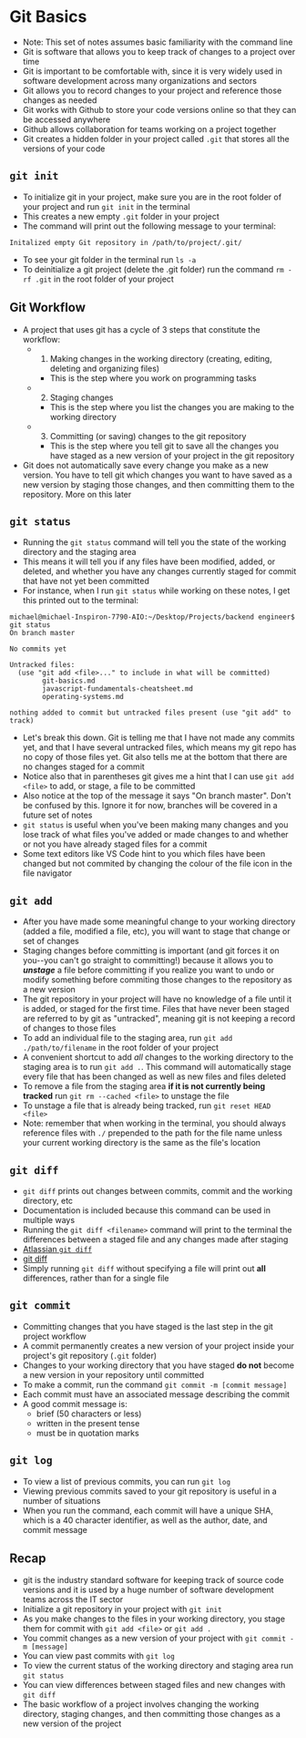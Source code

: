 # Git Basics
- Note: This set of notes assumes basic familiarity with the command line
- Git is software that allows you to keep track of changes to a project over time
- Git is important to be comfortable with, since it is very widely used in software development across many organizations and sectors
- Git allows you to record changes to your project and reference those changes as needed
- Git works with Github to store your code versions online so that they can be accessed anywhere
- Github allows collaboration for teams working on a project together
- Git creates a hidden folder in your project called `.git` that stores all the versions of your code 

## `git init`
- To initialize git in your project, make sure you are in the root folder of your project and run `git init` in the terminal 
- This creates a new empty `.git` folder in your project 
- The command will print out the following message to your terminal: 

```
Initalized empty Git repository in /path/to/project/.git/
```
- To see your git folder in the terminal run `ls -a` 
- To deinitialize a git project (delete the .git folder) run the command `rm -rf .git` in the root folder of your project

## Git Workflow 
- A project that uses git has a cycle of 3 steps that constitute the workflow: 
  - 1. Making changes in the working directory (creating, editing, deleting and organizing files)
    - This is the step where you work on programming tasks 
  - 2. Staging changes 
    - This is the step where you list the changes you are making to the working directory 
  - 3. Committing (or saving) changes to the git repository 
    - This is the step where you tell git to save all the changes you have staged as a new version of your project in the git repository
- Git does not automatically save every change you make as a new version. You have to tell git which changes you want to have saved as a new version by staging those changes, and then committing them to the repository. More on this later

## `git status` 
- Running the `git status` command will tell you the state of the working directory and the staging area 
- This means it will tell you if any files have been modified, added, or deleted, and whether you have any changes currently staged for commit that have not yet been committed
- For instance, when I run `git status` while working on these notes, I get this printed out to the terminal: 

```
michael@michael-Inspiron-7790-AIO:~/Desktop/Projects/backend engineer$ git status
On branch master

No commits yet

Untracked files:
  (use "git add <file>..." to include in what will be committed)
        git-basics.md
        javascript-fundamentals-cheatsheet.md
        operating-systems.md

nothing added to commit but untracked files present (use "git add" to track)
```
- Let's break this down. Git is telling me that I have not made any commits yet, and that I have several untracked files, which means my git repo has no copy of those files yet. Git also tells me at the bottom that there are no changes staged for a commit 
- Notice also that in parentheses git gives me a hint that I can use `git add <file>` to add, or stage, a file to be committed 
- Also notice at the top of the message it says "On branch master". Don't be confused by this. Ignore it for now, branches will be covered in a future set of notes
- `git status` is useful when you've been making many changes and you lose track of what files you've added or made changes to and whether or not you have already staged files for a commit 
- Some text editors like VS Code hint to you which files have been changed but not commited by changing the colour of the file icon in the file navigator

## `git add` 
- After you have made some meaningful change to your working directory (added a file, modified a file, etc), you will want to stage that change or set of changes 
- Staging changes before committing is important (and git forces it on you--you can't go straight to committing!) because it allows you to ***unstage*** a file before committing if you realize you want to undo or modify something before commiting those changes to the repository as a new version
- The git repository in your project will have no knowledge of a file until it is added, or staged for the first time. Files that have never been staged are referred to by git as "untracked", meaning git is not keeping a record of changes to those files
- To add an individual file to the staging area, run `git add ./path/to/filename` in the root folder of your project
- A convenient shortcut to add *all* changes to the working directory to the staging area is to run `git add .`. This command will automatically stage every file that has been changed as well as new files and files deleted
- To remove a file from the staging area **if it is not currently being tracked** run `git rm --cached <file>` to unstage the file
- To unstage a file that is already being tracked, run `git reset HEAD <file>`
- Note: remember that when working in the terminal, you should always reference files with `./` prepended to the path for the file name unless your current working directory is the same as the file's location

## `git diff` 
- `git diff` prints out changes between commits, commit and the working directory, etc
- Documentation is included because this command can be used in multiple ways
- Running the `git diff <filename>` command will print to the terminal the differences between a staged file and any changes made after staging 
- [Atlassian `git diff`](https://www.atlassian.com/git/tutorials/saving-changes/git-diff#:~:text=git%20diff%20is%20a%20multi,%2C%20branches%2C%20files%20and%20more.&text=The%20git%20diff%20command%20is,state%20of%20a%20Git%20repo.)
- [git diff](https://git-scm.com/docs/git-diff)
- Simply running `git diff` without specifying a file will print out **all** differences, rather than for a single file

## `git commit`
- Committing changes that you have staged is the last step in the git project workflow 
- A commit permanently creates a new version of your project inside your project's git repository (`.git` folder)
- Changes to your working directory that you have staged **do not** become a new version in your repository until committed
- To make a commit, run the command `git commit -m [commit message]`
- Each commit must have an associated message describing the commit 
- A good commit message is: 
  - brief (50 characters or less)
  - written in the present tense 
  - must be in quotation marks

## `git log`
- To view a list of previous commits, you can run `git log`
- Viewing previous commits saved to your git repository is useful in a number of situations
- When you run the command, each commit will have a unique SHA, which is a 40 character identifier, as well as the author, date, and commit message

## Recap 
- git is the industry standard software for keeping track of source code versions and it is used by a huge number of software development teams across the IT sector 
- Initialize a git repository in your project with `git init`
- As you make changes to the files in your working directory, you stage them for commit with `git add <file>` or `git add .`
- You commit changes as a new version of your project with `git commit -m [message]`
- You can view past commits with `git log` 
- To view the current status of the working directory and staging area run `git status`
- You can view differences between staged files and new changes with `git diff`
- The basic workflow of a project involves changing the working directory, staging changes, and then committing those changes as a new version of the project